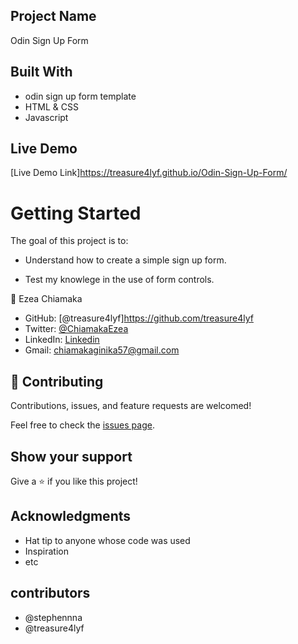 
## Project Name

Odin Sign Up Form

## Built With

- odin sign up form template
- HTML & CSS
- Javascript 

## Live Demo 
[Live Demo Link]https://treasure4lyf.github.io/Odin-Sign-Up-Form/

# Getting Started

The goal of this project is to:
- Understand how to create a simple sign up form.

- Test my knowlege in the use of form controls.


👤 Ezea Chiamaka

- GitHub: [@treasure4lyf]https://github.com/treasure4lyf
- Twitter: [@ChiamakaEzea](https://twitter.com/ChiamakaEzea)
- LinkedIn: [Linkedin](https://www.linkedin.com/in/chiamaka-ezea-b75231187/)
- Gmail: chiamakaginika57@gmail.com

## 🤝 Contributing

Contributions, issues, and feature requests are welcomed!

Feel free to check the [issues page](../../issues/).

## Show your support

Give a ⭐️ if you like this project!

## Acknowledgments

- Hat tip to anyone whose code was used
- Inspiration
- etc

## contributors
- @stephennna
- @treasure4lyf